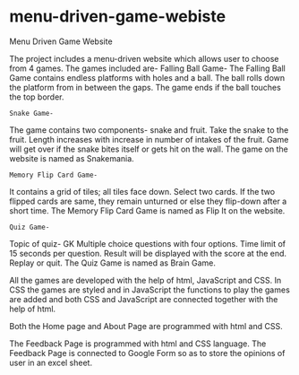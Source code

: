 # menu-driven-game-webiste
Menu Driven Game Website

The project includes a menu-driven website which allows user to choose from 4 games. The games included are-
 	Falling Ball Game-
The Falling Ball Game contains endless platforms with holes and a ball.
The ball rolls down the platform from in between the gaps.
The game ends if the ball touches the top border.

 	Snake Game- 
The game contains two components- snake and fruit.
Take the snake to the fruit.
Length increases with increase in number of intakes of the fruit.
Game will get over if the snake bites itself or gets hit on the wall.
The game on the website is named as Snakemania.

 	Memory Flip Card Game-
It contains a grid of tiles; all tiles face down. 
Select two cards.
If the two flipped cards are same, they remain unturned or else they flip-down after a short time.
The Memory Flip Card Game is named as Flip It on the website. 

 	Quiz Game-
Topic of quiz- GK
Multiple choice questions with four options.
Time limit of 15 seconds per question.
Result will be displayed with the score at the end.
Replay or quit.
The Quiz Game is named as Brain Game.

All the games are developed with the help of html, JavaScript and CSS. In CSS the games are styled and in JavaScript the functions to play the games are added and both CSS and JavaScript are connected together with the help of html.

Both the Home page and About Page are programmed with html and CSS.

The Feedback Page is programmed with html and CSS language. The Feedback Page is connected to Google Form so as to store the opinions of user in an excel sheet.
